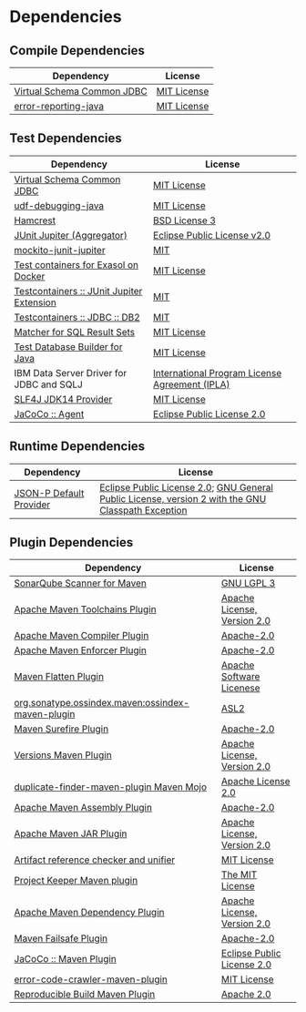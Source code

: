<!-- @formatter:off -->
# Dependencies

## Compile Dependencies

| Dependency                      | License          |
| ------------------------------- | ---------------- |
| [Virtual Schema Common JDBC][0] | [MIT License][1] |
| [error-reporting-java][2]       | [MIT License][3] |

## Test Dependencies

| Dependency                                      | License                                              |
| ----------------------------------------------- | ---------------------------------------------------- |
| [Virtual Schema Common JDBC][0]                 | [MIT License][1]                                     |
| [udf-debugging-java][4]                         | [MIT License][5]                                     |
| [Hamcrest][6]                                   | [BSD License 3][7]                                   |
| [JUnit Jupiter (Aggregator)][8]                 | [Eclipse Public License v2.0][9]                     |
| [mockito-junit-jupiter][10]                     | [MIT][11]                                            |
| [Test containers for Exasol on Docker][12]      | [MIT License][13]                                    |
| [Testcontainers :: JUnit Jupiter Extension][14] | [MIT][15]                                            |
| [Testcontainers :: JDBC :: DB2][14]             | [MIT][15]                                            |
| [Matcher for SQL Result Sets][16]               | [MIT License][17]                                    |
| [Test Database Builder for Java][18]            | [MIT License][19]                                    |
| IBM Data Server Driver for JDBC and SQLJ        | [International Program License Agreement (IPLA)][20] |
| [SLF4J JDK14 Provider][21]                      | [MIT License][22]                                    |
| [JaCoCo :: Agent][23]                           | [Eclipse Public License 2.0][24]                     |

## Runtime Dependencies

| Dependency                    | License                                                                                                        |
| ----------------------------- | -------------------------------------------------------------------------------------------------------------- |
| [JSON-P Default Provider][25] | [Eclipse Public License 2.0][26]; [GNU General Public License, version 2 with the GNU Classpath Exception][27] |

## Plugin Dependencies

| Dependency                                              | License                           |
| ------------------------------------------------------- | --------------------------------- |
| [SonarQube Scanner for Maven][28]                       | [GNU LGPL 3][29]                  |
| [Apache Maven Toolchains Plugin][30]                    | [Apache License, Version 2.0][31] |
| [Apache Maven Compiler Plugin][32]                      | [Apache-2.0][31]                  |
| [Apache Maven Enforcer Plugin][33]                      | [Apache-2.0][31]                  |
| [Maven Flatten Plugin][34]                              | [Apache Software Licenese][31]    |
| [org.sonatype.ossindex.maven:ossindex-maven-plugin][35] | [ASL2][36]                        |
| [Maven Surefire Plugin][37]                             | [Apache-2.0][31]                  |
| [Versions Maven Plugin][38]                             | [Apache License, Version 2.0][31] |
| [duplicate-finder-maven-plugin Maven Mojo][39]          | [Apache License 2.0][40]          |
| [Apache Maven Assembly Plugin][41]                      | [Apache-2.0][31]                  |
| [Apache Maven JAR Plugin][42]                           | [Apache License, Version 2.0][31] |
| [Artifact reference checker and unifier][43]            | [MIT License][44]                 |
| [Project Keeper Maven plugin][45]                       | [The MIT License][46]             |
| [Apache Maven Dependency Plugin][47]                    | [Apache License, Version 2.0][31] |
| [Maven Failsafe Plugin][48]                             | [Apache-2.0][31]                  |
| [JaCoCo :: Maven Plugin][49]                            | [Eclipse Public License 2.0][24]  |
| [error-code-crawler-maven-plugin][50]                   | [MIT License][51]                 |
| [Reproducible Build Maven Plugin][52]                   | [Apache 2.0][36]                  |

[0]: https://github.com/exasol/virtual-schema-common-jdbc/
[1]: https://github.com/exasol/virtual-schema-common-jdbc/blob/main/LICENSE
[2]: https://github.com/exasol/error-reporting-java/
[3]: https://github.com/exasol/error-reporting-java/blob/main/LICENSE
[4]: https://github.com/exasol/udf-debugging-java/
[5]: https://github.com/exasol/udf-debugging-java/blob/main/LICENSE
[6]: http://hamcrest.org/JavaHamcrest/
[7]: http://opensource.org/licenses/BSD-3-Clause
[8]: https://junit.org/junit5/
[9]: https://www.eclipse.org/legal/epl-v20.html
[10]: https://github.com/mockito/mockito
[11]: https://opensource.org/licenses/MIT
[12]: https://github.com/exasol/exasol-testcontainers/
[13]: https://github.com/exasol/exasol-testcontainers/blob/main/LICENSE
[14]: https://java.testcontainers.org
[15]: http://opensource.org/licenses/MIT
[16]: https://github.com/exasol/hamcrest-resultset-matcher/
[17]: https://github.com/exasol/hamcrest-resultset-matcher/blob/main/LICENSE
[18]: https://github.com/exasol/test-db-builder-java/
[19]: https://github.com/exasol/test-db-builder-java/blob/main/LICENSE
[20]: https://www.ibm.com/support/customer/csol/terms/?ref=L-AJVM-KLN94L-01-11-2023-zz-en
[21]: http://www.slf4j.org
[22]: http://www.opensource.org/licenses/mit-license.php
[23]: https://www.eclemma.org/jacoco/index.html
[24]: https://www.eclipse.org/legal/epl-2.0/
[25]: https://github.com/eclipse-ee4j/jsonp
[26]: https://projects.eclipse.org/license/epl-2.0
[27]: https://projects.eclipse.org/license/secondary-gpl-2.0-cp
[28]: http://sonarsource.github.io/sonar-scanner-maven/
[29]: http://www.gnu.org/licenses/lgpl.txt
[30]: https://maven.apache.org/plugins/maven-toolchains-plugin/
[31]: https://www.apache.org/licenses/LICENSE-2.0.txt
[32]: https://maven.apache.org/plugins/maven-compiler-plugin/
[33]: https://maven.apache.org/enforcer/maven-enforcer-plugin/
[34]: https://www.mojohaus.org/flatten-maven-plugin/
[35]: https://sonatype.github.io/ossindex-maven/maven-plugin/
[36]: http://www.apache.org/licenses/LICENSE-2.0.txt
[37]: https://maven.apache.org/surefire/maven-surefire-plugin/
[38]: https://www.mojohaus.org/versions/versions-maven-plugin/
[39]: https://basepom.github.io/duplicate-finder-maven-plugin
[40]: http://www.apache.org/licenses/LICENSE-2.0.html
[41]: https://maven.apache.org/plugins/maven-assembly-plugin/
[42]: https://maven.apache.org/plugins/maven-jar-plugin/
[43]: https://github.com/exasol/artifact-reference-checker-maven-plugin/
[44]: https://github.com/exasol/artifact-reference-checker-maven-plugin/blob/main/LICENSE
[45]: https://github.com/exasol/project-keeper/
[46]: https://github.com/exasol/project-keeper/blob/main/LICENSE
[47]: https://maven.apache.org/plugins/maven-dependency-plugin/
[48]: https://maven.apache.org/surefire/maven-failsafe-plugin/
[49]: https://www.jacoco.org/jacoco/trunk/doc/maven.html
[50]: https://github.com/exasol/error-code-crawler-maven-plugin/
[51]: https://github.com/exasol/error-code-crawler-maven-plugin/blob/main/LICENSE
[52]: http://zlika.github.io/reproducible-build-maven-plugin
